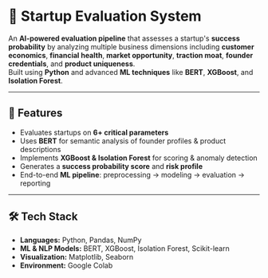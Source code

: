 # 🚀 Startup Evaluation System

An **AI-powered evaluation pipeline** that assesses a startup's **success probability** by analyzing multiple business dimensions including **customer economics**, **financial health**, **market opportunity**, **traction moat**, **founder credentials**, and **product uniqueness**.  
Built using **Python** and advanced **ML techniques** like **BERT**, **XGBoost**, and **Isolation Forest**.

---

## 📌 Features
- Evaluates startups on **6+ critical parameters**
- Uses **BERT** for semantic analysis of founder profiles & product descriptions
- Implements **XGBoost & Isolation Forest** for scoring & anomaly detection
- Generates a **success probability score** and **risk profile**
- End-to-end **ML pipeline**: preprocessing → modeling → evaluation → reporting

---

## 🛠️ Tech Stack
- **Languages:** Python, Pandas, NumPy  
- **ML & NLP Models:** BERT, XGBoost, Isolation Forest, Scikit-learn  
- **Visualization:** Matplotlib, Seaborn  
- **Environment:** Google Colab

